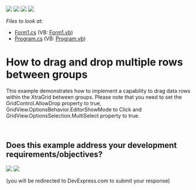 <!-- default badges list -->
![](https://img.shields.io/endpoint?url=https://codecentral.devexpress.com/api/v1/VersionRange/128627876/13.1.4%2B)
[![](https://img.shields.io/badge/Open_in_DevExpress_Support_Center-FF7200?style=flat-square&logo=DevExpress&logoColor=white)](https://supportcenter.devexpress.com/ticket/details/E461)
[![](https://img.shields.io/badge/📖_How_to_use_DevExpress_Examples-e9f6fc?style=flat-square)](https://docs.devexpress.com/GeneralInformation/403183)
[![](https://img.shields.io/badge/💬_Leave_Feedback-feecdd?style=flat-square)](#does-this-example-address-your-development-requirementsobjectives)
<!-- default badges end -->
<!-- default file list -->
*Files to look at*:

* [Form1.cs](./CS/Q183557/Form1.cs) (VB: [Form1.vb](./VB/Q183557/Form1.vb))
* [Program.cs](./CS/Q183557/Program.cs) (VB: [Program.vb](./VB/Q183557/Program.vb))
<!-- default file list end -->
# How to drag and drop multiple rows between groups


<p>This example demonstrates how to implement a capability to drag data rows within the XtraGrid between groups. Please note that you need to set the GridControl.AllowDrop property to true, GridView.OptionsBehavior.EditorShowMode to Click and GridView.OptionsSelection.MultiSelect property to true.</p>

<br/>


<!-- feedback -->
## Does this example address your development requirements/objectives?

[<img src="https://www.devexpress.com/support/examples/i/yes-button.svg"/>](https://www.devexpress.com/support/examples/survey.xml?utm_source=github&utm_campaign=winforms-grid-drag-drop-multiple-rows-between-groups&~~~was_helpful=yes) [<img src="https://www.devexpress.com/support/examples/i/no-button.svg"/>](https://www.devexpress.com/support/examples/survey.xml?utm_source=github&utm_campaign=winforms-grid-drag-drop-multiple-rows-between-groups&~~~was_helpful=no)

(you will be redirected to DevExpress.com to submit your response)
<!-- feedback end -->
